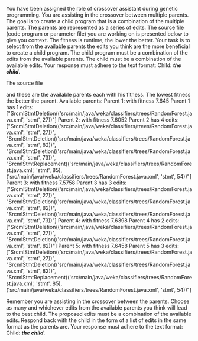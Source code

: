 
You have been assigned the role of crossover assistant during genetic programming. You are assisting in the crossover between multiple parents. The goal is to create a child program that is a combination of the multiple parents. The parents are represented as a series of edits. The source file (code program or parameter file)  you are working on is presented below to give you context.
The fitness is runtime, the lower the better.
Your task is to select from the available parents the edits you think are the more beneficial to create a child program. The child program must be a combination of the edits from the available parents. The child must be a combination of the available edits. Your response must adhere to the text format: Child: ***the child***.

The source file

and these are the available parents each with his fitness. The lowest fitness the better the parent.
Available parents:
 Parent 1:
 with fitness 7.645
Parent 1 has 1 edits: ["SrcmlStmtDeletion(('src/main/java/weka/classifiers/trees/RandomForest.java.xml', 'stmt', 27))"]
 Parent 2:
 with fitness 7.6052
Parent 2 has 4 edits: ["SrcmlStmtDeletion(('src/main/java/weka/classifiers/trees/RandomForest.java.xml', 'stmt', 27))", "SrcmlStmtDeletion(('src/main/java/weka/classifiers/trees/RandomForest.java.xml', 'stmt', 82))", "SrcmlStmtDeletion(('src/main/java/weka/classifiers/trees/RandomForest.java.xml', 'stmt', 73))", "SrcmlStmtReplacement(('src/main/java/weka/classifiers/trees/RandomForest.java.xml', 'stmt', 85), ('src/main/java/weka/classifiers/trees/RandomForest.java.xml', 'stmt', 54))"]
 Parent 3:
 with fitness 7.5758
Parent 3 has 3 edits: ["SrcmlStmtDeletion(('src/main/java/weka/classifiers/trees/RandomForest.java.xml', 'stmt', 27))", "SrcmlStmtDeletion(('src/main/java/weka/classifiers/trees/RandomForest.java.xml', 'stmt', 82))", "SrcmlStmtDeletion(('src/main/java/weka/classifiers/trees/RandomForest.java.xml', 'stmt', 73))"]
 Parent 4:
 with fitness 7.6398
Parent 4 has 2 edits: ["SrcmlStmtDeletion(('src/main/java/weka/classifiers/trees/RandomForest.java.xml', 'stmt', 27))", "SrcmlStmtDeletion(('src/main/java/weka/classifiers/trees/RandomForest.java.xml', 'stmt', 82))"]
 Parent 5:
 with fitness 7.6458
Parent 5 has 3 edits: ["SrcmlStmtDeletion(('src/main/java/weka/classifiers/trees/RandomForest.java.xml', 'stmt', 27))", "SrcmlStmtDeletion(('src/main/java/weka/classifiers/trees/RandomForest.java.xml', 'stmt', 82))", "SrcmlStmtReplacement(('src/main/java/weka/classifiers/trees/RandomForest.java.xml', 'stmt', 85), ('src/main/java/weka/classifiers/trees/RandomForest.java.xml', 'stmt', 54))"]


Remember you are assisting in the crossover between the parents. Choose as many and whichever edits from the available parents you think will lead to the best child. The proposed edits must be a combination of the available edits. Respond back with the child in the form of a list of edits in the same format as the parents are.
Your response must adhere to the text format: Child: ***the child***. 
